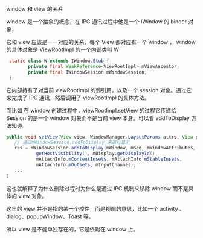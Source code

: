 window 和 view 的关系

window 是一个抽象的概念，在 IPC 通讯过程中他是一个 IWindow 的 binder 对象，

它和 view 应该是一一对应的关系，每个 View 都对应有一个 window ， window 的具体对象是 ViewRootImpl 的一个内部类叫 W

```java
 static class W extends IWindow.Stub {
        private final WeakReference<ViewRootImpl> mViewAncestor;
        private final IWindowSession mWindowSession;
 }

 ```

 它内部持有了对当前 viewRootImpl 的弱引用，以及一个 session 对象。通过它来完成了 IPC 通讯，然后调用了 viewRootImpl 的具体方法。

 而比如 在 window 创建过程中，viewRootImpl.setView 的过程它传递给 Session 的是一个 window 对象而不是当前 view 本身。可以看 addToDisplay 方法知道。

 ```java
public void setView(View view, WindowManager.LayoutParams attrs, View panelParentView) {
    // 通过mWindowSession.addToDisplay 来进行显示
    res = mWindowSession.addToDisplay(mWindow, mSeq, mWindowAttributes,
            getHostVisibility(), mDisplay.getDisplayId(),
            mAttachInfo.mContentInsets, mAttachInfo.mStableInsets,
            mAttachInfo.mOutsets, mInputChannel);
    ...
}
 ```

这也就解释了为什么删除过程时为什么是通过 IPC 机制来移除 window 而不是具体的 view 对象。

这里的 view 并不是指的某一个控件，而是视图的意思，比如一个 activity 、dialog、popupWindow、Toast 等。


所以  view 是不能单独存在的，它是依附在 window 上。
